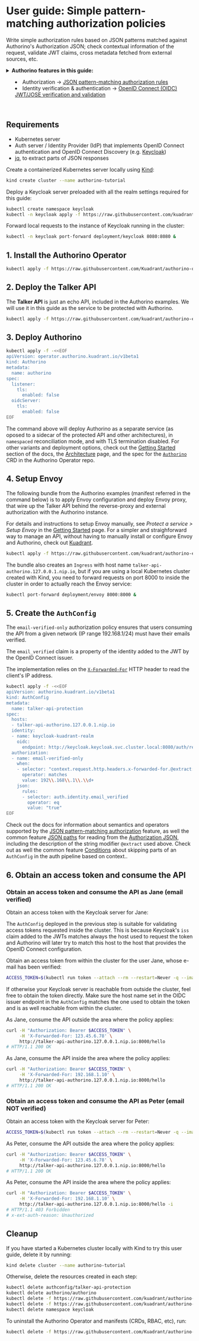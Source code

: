 # User guide: Simple pattern-matching authorization policies

Write simple authorization rules based on JSON patterns matched against Authorino's Authorization JSON; check contextual information of the request, validate JWT claims, cross metadata fetched from external sources, etc.

<details>
  <summary>
    <strong>Authorino features in this guide:</strong>
    <ul>
      <li>Authorization → <a href="./../features.md#json-pattern-matching-authorization-rules-authorizationjson">JSON pattern-matching authorization rules</a></li>
      <li>Identity verification & authentication → <a href="./../features.md#openid-connect-oidc-jwtjose-verification-and-validation-identityoidc">OpenID Connect (OIDC) JWT/JOSE verification and validation</a></li>
    </ul>
  </summary>

  Authorino provides a built-in authorization module to check simple pattern-matching rules against the [Authorization JSON](./../architecture.md#the-authorization-json). This is an alternative to [OPA](./../features.md#open-policy-agent-opa-rego-policies-authorizationopa) when all you want is to check for some simple rules, without complex logics, such as match the value of a JWT claim.

  Check out as well the user guide about [OpenID Connect Discovery and authentication with JWTs](./oidc-jwt-authentication.md).

  For further details about Authorino features in general, check the [docs](./../features.md).
</details>

<br/>

## Requirements

- Kubernetes server
- Auth server / Identity Provider (IdP) that implements OpenID Connect authentication and OpenID Connect Discovery (e.g. [Keycloak](https://www.keycloak.org))
- [jq](https://stedolan.github.io/jq), to extract parts of JSON responses

Create a containerized Kubernetes server locally using [Kind](https://kind.sigs.k8s.io):

```sh
kind create cluster --name authorino-tutorial
```

Deploy a Keycloak server preloaded with all the realm settings required for this guide:

```sh
kubectl create namespace keycloak
kubectl -n keycloak apply -f https://raw.githubusercontent.com/kuadrant/authorino-examples/main/keycloak/keycloak-deploy.yaml
```

Forward local requests to the instance of Keycloak running in the cluster:

```sh
kubectl -n keycloak port-forward deployment/keycloak 8080:8080 &
```

## 1. Install the Authorino Operator

```sh
kubectl apply -f https://raw.githubusercontent.com/Kuadrant/authorino-operator/main/config/deploy/manifests.yaml
```

## 2. Deploy the Talker API

The **Talker API** is just an echo API, included in the Authorino examples. We will use it in this guide as the service to be protected with Authorino.

```sh
kubectl apply -f https://raw.githubusercontent.com/kuadrant/authorino-examples/main/talker-api/talker-api-deploy.yaml
```

## 3. Deploy Authorino

```sh
kubectl apply -f -<<EOF
apiVersion: operator.authorino.kuadrant.io/v1beta1
kind: Authorino
metadata:
  name: authorino
spec:
  listener:
    tls:
      enabled: false
  oidcServer:
    tls:
      enabled: false
EOF
```

The command above will deploy Authorino as a separate service (as oposed to a sidecar of the protected API and other architectures), in `namespaced` reconciliation mode, and with TLS termination disabled. For other variants and deployment options, check out the [Getting Started](./../getting-started.md#2-deploy-an-authorino-instance) section of the docs, the [Architecture](./../architecture.md#topologies) page, and the spec for the [`Authorino`](https://github.com/Kuadrant/authorino-operator/blob/main/config/crd/bases/operator.authorino.kuadrant.io_authorinos.yaml) CRD in the Authorino Operator repo.

## 4. Setup Envoy

The following bundle from the Authorino examples (manifest referred in the command below) is to apply Envoy configuration and deploy Envoy proxy, that wire up the Talker API behind the reverse-proxy and external authorization with the Authorino instance.

For details and instructions to setup Envoy manually, see _Protect a service > Setup Envoy_ in the [Getting Started](./../getting-started.md#1-setup-envoy) page. For a simpler and straighforward way to manage an API, without having to manually install or configure Envoy and Authorino, check out [Kuadrant](https://github.com/kuadrant).

```sh
kubectl apply -f https://raw.githubusercontent.com/kuadrant/authorino-examples/main/envoy/envoy-notls-deploy.yaml
```

The bundle also creates an `Ingress` with host name `talker-api-authorino.127.0.0.1.nip.io`, but if you are using a local Kubernetes cluster created with Kind, you need to forward requests on port 8000 to inside the cluster in order to actually reach the Envoy service:

```sh
kubectl port-forward deployment/envoy 8000:8000 &
```

## 5. Create the `AuthConfig`

The `email-verified-only` authorization policy ensures that users consuming the API from a given network (IP range 192.168.1/24) must have their emails verified.

The `email_verified` claim is a property of the identity added to the JWT by the OpenID Connect issuer.

The implementation relies on the [`X-Forwarded-For`](https://datatracker.ietf.org/doc/html/rfc7239) HTTP header to read the client's IP address.

```sh
kubectl apply -f -<<EOF
apiVersion: authorino.kuadrant.io/v1beta1
kind: AuthConfig
metadata:
  name: talker-api-protection
spec:
  hosts:
  - talker-api-authorino.127.0.0.1.nip.io
  identity:
  - name: keycloak-kuadrant-realm
    oidc:
      endpoint: http://keycloak.keycloak.svc.cluster.local:8080/auth/realms/kuadrant
  authorization:
  - name: email-verified-only
    when:
    - selector: "context.request.http.headers.x-forwarded-for.@extract:{\"sep\": \",\"}"
      operator: matches
      value: 192\\.168\\.1\\.\\d+
    json:
      rules:
      - selector: auth.identity.email_verified
        operator: eq
        value: "true"
EOF
```

Check out the docs for information about semantics and operators supported by the [JSON pattern-matching authorization](./../features.md#json-pattern-matching-authorization-rules-authorizationjson) feature, as well the common feature [JSON paths](./../features.md#common-feature-json-paths-valuefromauthjson) for reading from the [Authorization JSON](./../architecture.md#the-authorization-json), including the description of the string modifier `@extract` used above. Check out as well the common feature [Conditions](./../features.md#common-feature-conditions-when) about skipping parts of an `AuthConfig` in the auth pipeline based on context..

## 6. Obtain an access token and consume the API

### Obtain an access token and consume the API as Jane (email verified)

Obtain an access token with the Keycloak server for Jane:

The `AuthConfig` deployed in the previous step is suitable for validating access tokens requested inside the cluster. This is because Keycloak's `iss` claim added to the JWTs matches always the host used to request the token and Authorino will later try to match this host to the host that provides the OpenID Connect configuration.

Obtain an access token from within the cluster for the user Jane, whose e-mail has been verified:

```sh
ACCESS_TOKEN=$(kubectl run token --attach --rm --restart=Never -q --image=curlimages/curl -- http://keycloak.keycloak.svc.cluster.local:8080/auth/realms/kuadrant/protocol/openid-connect/token -s -d 'grant_type=password' -d 'client_id=demo' -d 'username=jane' -d 'password=p' | jq -r .access_token)
```

If otherwise your Keycloak server is reachable from outside the cluster, feel free to obtain the token directly. Make sure the host name set in the OIDC issuer endpoint in the `AuthConfig` matches the one used to obtain the token and is as well reachable from within the cluster.

As Jane, consume the API outside the area where the policy applies:

```sh
curl -H "Authorization: Bearer $ACCESS_TOKEN" \
     -H 'X-Forwarded-For: 123.45.6.78' \
     http://talker-api-authorino.127.0.0.1.nip.io:8000/hello
# HTTP/1.1 200 OK
```

As Jane, consume the API inside the area where the policy applies:

```sh
curl -H "Authorization: Bearer $ACCESS_TOKEN" \
     -H 'X-Forwarded-For: 192.168.1.10' \
     http://talker-api-authorino.127.0.0.1.nip.io:8000/hello
# HTTP/1.1 200 OK
```

### Obtain an access token and consume the API as Peter (email NOT verified)

Obtain an access token with the Keycloak server for Peter:

```sh
ACCESS_TOKEN=$(kubectl run token --attach --rm --restart=Never -q --image=curlimages/curl -- http://keycloak.keycloak.svc.cluster.local:8080/auth/realms/kuadrant/protocol/openid-connect/token -s -d 'grant_type=password' -d 'client_id=demo' -d 'username=peter' -d 'password=p' | jq -r .access_token)
```

As Peter, consume the API outside the area where the policy applies:

```sh
curl -H "Authorization: Bearer $ACCESS_TOKEN" \
     -H 'X-Forwarded-For: 123.45.6.78' \
     http://talker-api-authorino.127.0.0.1.nip.io:8000/hello
# HTTP/1.1 200 OK
```

As Peter, consume the API inside the area where the policy applies:

```sh
curl -H "Authorization: Bearer $ACCESS_TOKEN" \
     -H 'X-Forwarded-For: 192.168.1.10' \
     http://talker-api-authorino.127.0.0.1.nip.io:8000/hello -i
# HTTP/1.1 403 Forbidden
# x-ext-auth-reason: Unauthorized
```

## Cleanup

If you have started a Kubernetes cluster locally with Kind to try this user guide, delete it by running:

```sh
kind delete cluster --name authorino-tutorial
```

Otherwise, delete the resources created in each step:

```sh
kubectl delete authconfig/talker-api-protection
kubectl delete authorino/authorino
kubectl delete -f https://raw.githubusercontent.com/kuadrant/authorino-examples/main/envoy/envoy-notls-deploy.yaml
kubectl delete -f https://raw.githubusercontent.com/kuadrant/authorino-examples/main/talker-api/talker-api-deploy.yaml
kubectl delete namespace keycloak
```

To uninstall the Authorino Operator and manifests (CRDs, RBAC, etc), run:

```sh
kubectl delete -f https://raw.githubusercontent.com/Kuadrant/authorino-operator/main/config/deploy/manifests.yaml
```
